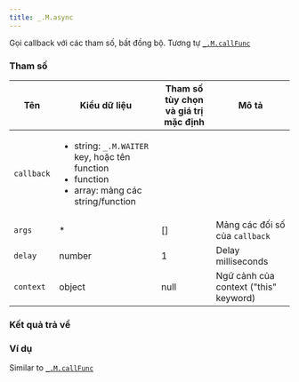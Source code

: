 ```yaml
---
title: _.M.async
---
```


Gọi callback với các tham số, bất đồng bộ. Tương tự [`_.M.callFunc`](!01_Core/01_Functions/04_Function/callFunc)

### Tham số
<table class="table table-striped">
    <thead>
    <tr>
        <th>Tên</th>
        <th>Kiểu dữ liệu</th>
        <th>Tham số tùy chọn và giá trị mặc định</th>
        <th>Mô tả</th>
    </tr>
    </thead>
    <tbody>
    <tr>
        <td><code>callback</code></td>
        <td>
            <ul>
                <li>string: <code>_.M.WAITER</code> key, hoặc tên function</li>
                <li>function</li>
                <li>array: mảng các string/function</li>
            </ul>
        </td>
        <td></td>
        <td></td>
    </tr>
    <tr>
        <td><code>args</code></td>
        <td>*</td>
        <td>[]</td>
        <td>Mảng các đối số của <code>callback</code></td>
    </tr>
    <tr>
        <td><code>delay</code></td>
        <td>number</td>
        <td>1</td>
        <td>Delay milliseconds</td>
    </tr>
    <tr>
        <td><code>context</code></td>
        <td>object</td>
        <td>null</td>
        <td>Ngữ cảnh của context ("this" keyword)</td>
    </tr>
    </tbody>
</table>

### Kết quả trả về
<dl class="dl-horizontal">
    <dt></dt>
    <dd></dd>
</dl>

### Ví dụ
Similar to [`_.M.callFunc`](!01_Core/01_Functions/04_Function/callFunc)
